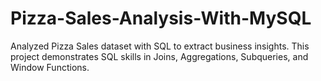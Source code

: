 # Pizza-Sales-Analysis-With-MySQL
Analyzed Pizza Sales dataset with SQL to extract business insights.   This project demonstrates SQL skills in Joins, Aggregations, Subqueries, and Window Functions.  
